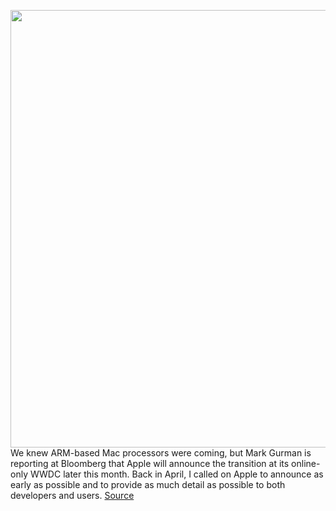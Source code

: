 <img src='https://cdn.vox-cdn.com/thumbor/gBtLjaSKq91YHJWx8pj4hLOwZ_g=/0x0:2040x1360/1200x800/filters:focal(857x517:1183x843)/cdn.vox-cdn.com/uploads/chorus_image/image/66915728/vpavic_191101_3747_0024.0.jpg' width='700px' /><br/>
We knew ARM-based Mac processors were coming, but Mark Gurman is reporting at Bloomberg that Apple will announce the transition at its online-only WWDC later this month. Back in April, I called on Apple to announce as early as possible and to provide as much detail as possible to both developers and users.
<a href='https://www.theverge.com/2020/6/10/21285866/mac-arm-processors-windows-lessons-transition-coexist'> Source <a/>